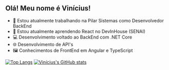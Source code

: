 ## Olá! Meu nome é Vinícius!


- 🔭 Estou atualmente trabalhando na Pilar Sistemas como Desenvolvedor BackEnd
- 🌱 Estou atualmente aprendendo React no DevInHouse (SENAI)
- 💻 Desenvolvimento voltado ao BackEnd com .NET Core
- 🌐 Desenvolvimento de API's
- 🖼 Conhecimentos de FrontEnd em Angular e TypeScript


[![Top Langs](https://github-readme-stats.vercel.app/api/top-langs/?username=viniisouza&layout=compact&theme=tokyonight)](https://github.com/viniisouza/github-readme-stats)
[![Vinícius's GitHub stats](https://github-readme-stats.vercel.app/api?username=viniisouza&theme=tokyonight&hide_title=true)](https://github.com/viniisouza/github-readme-stats)
